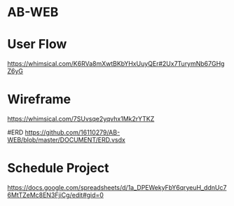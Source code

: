 # AB-WEB

# User Flow
https://whimsical.com/K6RVa8mXwtBKbYHxUuyQEr#2Ux7TurymNb67GHgZ6yG

# Wireframe
https://whimsical.com/7SUvsqe2yqvhx1Mk2rYTKZ

#ERD
https://github.com/16110279/AB-WEB/blob/master/DOCUMENT/ERD.vsdx

# Schedule Project
https://docs.google.com/spreadsheets/d/1a_DPEWekyFbY6qryeuH_ddnUc76MtTZeMc8EN3FjiCg/edit#gid=0
